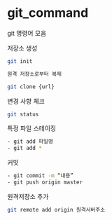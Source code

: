 # git_command
git 명령어 모음

저장소 생성
```bash
git init
```
```bash
원격 저장소로부터 복제
```
```bash
git clone {url}
```

변경 사항 체크
```bash
git status
```

특정 파일 스테이징
```bash
- git add 파일명
- git add * 
```

커밋
```bash
- git commit -m “내용” 
- git push origin master 
```

원격저장소 추가
```bash
git remote add origin 원격서버주소
```
